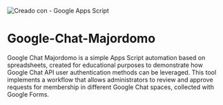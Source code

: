 ![Creado con - Google Apps Script](https://img.shields.io/static/v1?label=Creado+con&message=Google+Apps+Script&color=blue&logo=GAS)
# Google-Chat-Majordomo
Google Chat Majordomo is a simple Apps Script automation based on spreadsheets, created for educational purposes to demonstrate how Google Chat API user authentication methods can be leveraged. This tool implements a workflow that allows administrators to review and approve requests for membership in different Google Chat spaces, collected with Google Forms.
